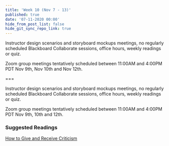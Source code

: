 ```yaml
---
title: 'Week 10 (Nov 7 - 13)'
published: true
date: '07-11-2020 00:00'
hide_from_post_list: false
hide_git_sync_repo_link: true
---
```


Instructor design scenarios and storyboard mockups meetings, no regularly scheduled Blackboard Collaborate sessions, office hours, weekly readings or quiz.

Zoom group meetings tentatively scheduled between 11:00AM and 4:00PM PDT Nov 9th,
Nov 10th and Nov 12th.

===

Instructor design scenarios and storyboard mockups meetings, no regularly scheduled Blackboard Collaborate sessions, office hours, weekly readings or quiz.

Zoom group meetings tentatively scheduled between 11:00AM and 4:00PM PDT Nov 9th, 10th and 12th.

### Suggested Readings  
[How to Give and Receive Criticism](http://scottberkun.com/essays/35-how-to-give-and-receive-criticism/)  
